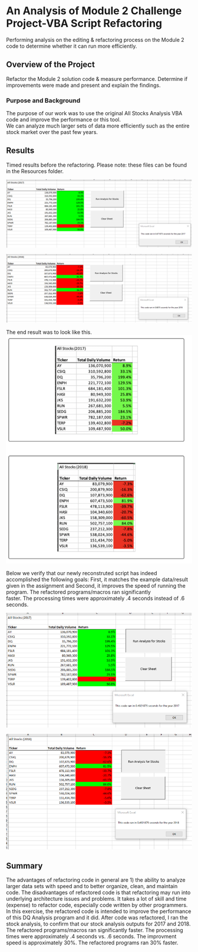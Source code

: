 # An Analysis of Module 2 Challenge Project-VBA Script Refactoring
Performing analysis on the editing & refactoring process on the Module 2 code to determine whether it can run more efficiently.  

## Overview of the Project
Refactor the Module 2 solution code & measure performance.  Determine if improvements were made and present and explain the findings.  
### Purpose and Background 
The purpose of our work was to use the original All Stocks Analysis VBA code and improve the performance or this tool.  
We can analyze much larger sets of data more efficiently such as the entire stock market over the past few years.    

## Results 

Timed results before the refactoring.  Please note: these files can be found in the Resources folder.   

![Original 2017 run time with results old code](https://github.com/mjrotter4445/stock-analysis/blob/main/Resources/2017%20run%20time%20with%20results%20old%20code.png)

![Original 2018 run time with results old code](https://github.com/mjrotter4445/stock-analysis/blob/main/Resources/2018%20run%20time%20with%20results%20old%20code.png)

The end result was to look like this.   
![Chart_ExamplesProvided](https://github.com/mjrotter4445/stock-analysis/blob/main/Resources/Examples%20Provided.png)  

 Below we verify that our newly reconstruted script has indeed accomplished the following goals:
 First, it matches the example data/result given in the assignment and Second, it improves the speed of running the program. The refactored programs/macros ran significantly     
 faster.  The processing times were approximately .4 seconds instead of .6 seconds.    
  
  
 ![2017 run time refactored code](https://github.com/mjrotter4445/stock-analysis/blob/main/Resources/2017%20run%20time%20refactored%20code.png)  
 
 ![2018 run time refactored code](https://github.com/mjrotter4445/stock-analysis/blob/main/Resources/2018%20run%20time%20refactored%20code.png)  
 
 ## Summary 
The advantages of refactoring code in general are 1) the ability to analyze larger data sets with speed and to better organize, clean, and maintain code. The disadvantages of 
refactored code is that refactoring may run into underlying architecture issues and problems.   It takes a lot of skill and time (expense) to refactor code, especially code 
written by other programmers.    
In this exercise, the refactored code is intended to improve the performance of this DQ Analysis program and it did.   After code was refactored, I ran the stock analysis,
to confirm that our stock analysis outputs for 2017 and 2018.  The refactored programs/macros ran significantly faster. The processing times were approximately .4 seconds vs. .6 
seconds. The improvment speed is approximately 30%.  The refactored programs ran 30% faster.    
